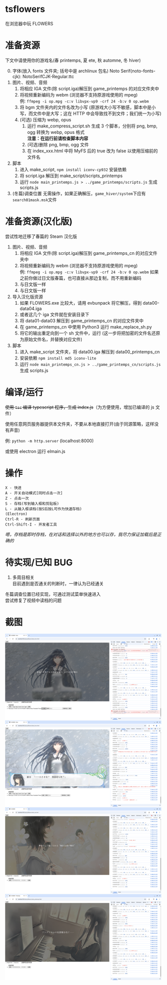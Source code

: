 # tsflowers

在浏览器中玩 FLOWERS

# 准备资源

下文中请使用你的游戏名(春 printemps, 夏 ete, 秋 automne, 冬 hiver)

0. 字体(放入 fonts 文件夹; 括号中是 archlinux 包名)
   Noto Serif(noto-fonts-cjk): NotoSerifCJK-Regular.ttc
1. 图片、视频、音频
   1. 将相应 IGA 文件(除 script.iga)解压到 game_printemps 的对应文件夹中
   2. 将视频重新编码为 webm (浏览器不支持原游戏使用的 mpeg)  
      例: `ffmpeg -i op.mpg -c:v libvpx-vp9 -crf 24 -b:v 0 op.webm`
   3. 将 bgm 文件夹内的文件名改为小写
      (原游戏大小写不敏感，脚本中是小写，而文件中是大写；这在 HTTP 中会导致找不到文件；我们统一为小写)
   4. (可选) 压缩为 webp, opus
      1. 运行 make_compress_script.sh 生成 3 个脚本，分别将 png, bmp, ogg 转换为 webp, opus 格式  
         **注意：在运行前请检查脚本内容**
      2. (可选)删除 png, bmp, ogg 文件
      3. 在 index_xxx.html 中将 MyFS 后的 true 改为 false 以使用压缩前的文件名
2. 脚本
   1. 进入 make_script, `npm install iconv-cp932` 安装依赖
   2. 将 script.iga 解压到 make_script/scripts_printemps
   3. 运行 `node main_printemps.js > ../game_printemps/scripts.js` 生成 scripts.js
3. (冬篇)调查位置
   无需操作，如果正确解压，`game_hiver/system`下应有`search01mask.msk`文件

# 准备资源(汉化版)

尝试性地迁移了春篇的 Steam 汉化版

1. 图片、视频、音频
   1. 将相应 IGA 文件(除 script.iga)解压到 game_printemps_cn 的对应文件夹中
   2. 将视频重新编码为 webm (浏览器不支持原游戏使用的 mpeg)  
      例: `ffmpeg -i op.mpg -c:v libvpx-vp9 -crf 24 -b:v 0 op.webm`
      如果之前你做过日文版春篇，也可直接从那边复制，而不用重新编码
   3. 与日文版一样
   4. 与日文版一样
2. 导入汉化版资源
   1. 如果 FLOWERS.exe 比较大，请用 evbunpack 将它解压，得到 data00-data04.iga
   2. 或者这几个 iga 文件就在安装目录下
   3. 将 data01-data03 解压到 game_printemps_cn 的对应文件夹中
   4. 在 game_printemps_cn 中使用 Python3 运行 make_replace_sh.py
   5. 将它的输出重定向到一个 sh 文件中，运行
      (这一步将把加密的文件名还原为原始文件名，并替换对应文件)
3. 脚本
   1. 进入 make_script 文件夹，将 data00.iga 解压到 data00_printemps_cn
   2. 安装依赖 `npm install md5 iconv-lite`
   3. 运行 `node main_printemps_cn.js > ../game_printemps_cn/scripts.js` 生成 scripts.js

# 编译/运行

~~使用 `tsc` 编译 typescript 程序，生成 index.js~~（为方便使用，增加已编译的 js 文件）

使用任意网页服务器提供本文件夹，不要从本地直接打开(由于同源策略，这样没有声音)

例: `python -m http.server` (localhost:8000)

或使用 electron 运行 elmain.js

# 操作

```
X - 快进
A - 开关自动模式[同时点击一次]
Z - 点击一次
S - 存档(写到输入框和剪贴板)
L - 从输入框读档(按S后按L可作为快速存档)
(Electron)
Ctrl-R - 刷新页面
Ctrl-Shift-I - 开发者工具
```

_嗯，存档是即时存档，在对话和选择以外的地方也可以存，我尽力保证加载后是正确的_

# 待实现/已知 BUG

1. 多周目相关  
   目前遇到是否通关的判断时，一律认为已经通关

冬篇调查位置已经实现，可通过测试菜单快速进入  
尝试修复了视频中读档的问题

# 截图

![](_screenshots/ss-2025-04-23_22-55-53_1745420153.png)
![](_screenshots/ss-2025-04-23_22-57-06_1745420226.png)
![](_screenshots/ss-2025-04-23_22-58-37_1745420317.png)
![](_screenshots/ss-2025-04-23_22-59-04_1745420344.png)
